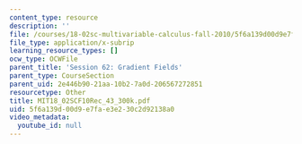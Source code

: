 ```yaml
---
content_type: resource
description: ''
file: /courses/18-02sc-multivariable-calculus-fall-2010/5f6a139d00d9e7fae3e230c2d92138a0_MIT18_02SCF10Rec_43_300k.srt
file_type: application/x-subrip
learning_resource_types: []
ocw_type: OCWFile
parent_title: 'Session 62: Gradient Fields'
parent_type: CourseSection
parent_uid: 2e446b90-21aa-10b2-7a0d-206567272851
resourcetype: Other
title: MIT18_02SCF10Rec_43_300k.pdf
uid: 5f6a139d-00d9-e7fa-e3e2-30c2d92138a0
video_metadata:
  youtube_id: null
---
```

